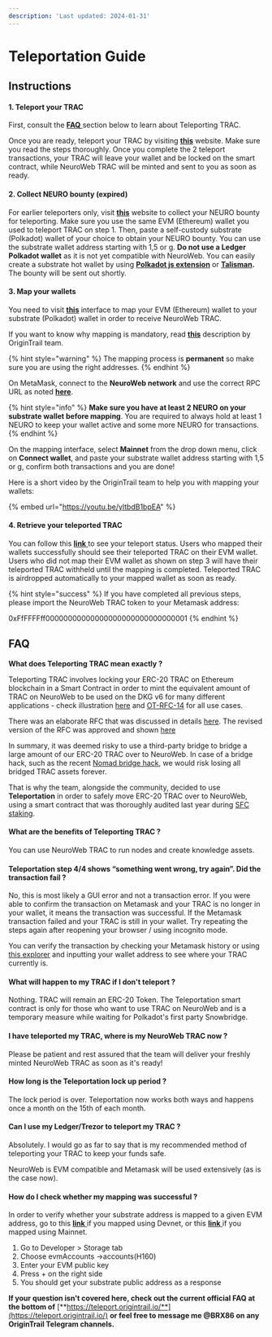 ```yaml
---
description: 'Last updated: 2024-01-31'
---
```


# Teleportation Guide

## Instructions

#### **1. Teleport your TRAC**

First, consult the [**FAQ** ](trac-teleportation-faq.md#faq)section below to learn about Teleporting TRAC.

Once you are ready, teleport your TRAC by visiting [**this**](https://teleport.origintrail.io/) website. Make sure you read the steps thoroughly. Once you complete the 2 teleport transactions, your TRAC will leave your wallet and be locked on the smart contract, while NeuroWeb TRAC will be minted and sent to you as soon as ready.

#### **2. Collect NEURO bounty (expired)**

For earlier teleporters only, visit [**this**](https://teleport.origintrail.io/teleport-reward-claim) website to collect your NEURO bounty for teleporting. Make sure you use the same EVM (Ethereum) wallet you used to teleport TRAC on step 1. Then, paste a self-custody substrate (Polkadot) wallet of your choice to obtain your NEURO bounty. You can use the substrate wallet address starting with 1,5 or g. **Do not use a Ledger Polkadot wallet** as it is not yet compatible with NeuroWeb. You can easily create a substrate hot wallet by using [**Polkadot js extension**](https://polkadot.js.org/extension/) or [**Talisman**](https://talisman.xyz/)**.** The bounty will be sent out shortly.

#### 3. Map your wallets

You need to visit [**this**](https://parachain.origintrail.io/parachain-account-mapping) interface to map your EVM (Ethereum) wallet to your substrate (Polkadot) wallet in order to receive NeuroWeb TRAC.

If you want to know why mapping is mandatory, read [**this**](https://docs.origintrail.io/blockchain-layer-1/origintrail-parachain/origintrail-parachain-evm) description by OriginTrail team.

{% hint style="warning" %}
The mapping process is **permanent** so make sure you are using the right addresses.
{% endhint %}

On MetaMask, connect to the **NeuroWeb network** and use the correct RPC URL as noted [**here**](https://deepdive.origintrail.club/guides/v6-mainnet-node-instructions#step-2-add-the-origintrail-mainnet-network-onto-metamask).

{% hint style="info" %}
**Make sure you have at least 2 NEURO on your substrate wallet before mapping**. You are required to always hold at least 1 NEURO to keep your wallet active and some more NEURO for transactions.
{% endhint %}

On the mapping interface, select **Mainnet** from the drop down menu, click on **Connect wallet**, and paste your substrate wallet address starting with 1,5 or g, confirm both transactions and you are done!

Here is a short video by the OriginTrail team to help you with mapping your wallets:

{% embed url="https://youtu.be/yltbdB1bpEA" %}

#### 4. Retrieve your teleported TRAC

You can follow this [**link** ](https://teleport.origintrail.io/trac-distribution)to see your teleport status. Users who mapped their wallets successfully should see their teleported TRAC on their EVM wallet. Users who did not map their EVM wallet as shown on step 3 will have their teleported TRAC withheld until the mapping is completed. Teleported TRAC is airdropped automatically to your mapped wallet as soon as ready.

{% hint style="success" %}
If you have completed all previous steps, please import the NeuroWeb TRAC token to your Metamask address:

0xFfFFFFff00000000000000000000000000000001
{% endhint %}

## FAQ

**What does Teleporting TRAC mean exactly ?**

Teleporting TRAC involves locking your ERC-20 TRAC on Ethereum blockchain in a Smart Contract in order to mint the equivalent amount of TRAC on NeuroWeb to be used on the DKG v6 for many different applications - check illustration [here](https://teleport.origintrail.io/) and [OT-RFC-14](https://medium.com/origintrail/ot-rfc-14-dkg-v6-trac-tokenomics-886ff2b6b8cb?source=rss-fecf7416927e------2) for all use cases.

There was an elaborate RFC that was discussed in details [here](https://github.com/OriginTrail/OT-RFC-repository/issues/16). The revised version of the RFC was approved and shown [here](https://medium.com/origintrail/ot-rfc-12-v2-teleporting-trac-to-the-origintrail-parachain-on-polkadot-de535a9d2693)

In summary, it was deemed risky to use a third-party bridge to bridge a large amount of our ERC-20 TRAC over to NeuroWeb. In case of a bridge hack, such as the recent [Nomad bridge hack](https://mobile.twitter.com/i/events/1554556780239355905), we would risk losing all bridged TRAC assets forever.

That is why the team, alongside the community, decided to use **Teleportation** in order to safely move ERC-20 TRAC over to NeuroWeb, using a smart contract that was thoroughly audited last year during [SFC staking](https://t.co/NYLru2Aqor).

#### **What are the benefits of Teleporting TRAC ?**

You can use NeuroWeb TRAC to run nodes and create knowledge assets.

#### **Teleportation step 4/4 shows “something went wrong, try again”. Did the transaction fail ?**

No, this is most likely a GUI error and not a transaction error. If you were able to confirm the transaction on Metamask and your TRAC is no longer in your wallet, it means the transaction was successful. If the Metamask transaction failed and your TRAC is still in your wallet. Try repeating the steps again after reopening your browser / using incognito mode.

You can verify the transaction by checking your Metamask history or using [this explorer](https://etherscan.io/) and inputting your wallet address to see where your TRAC currently is.

#### **What will happen to my TRAC if I don't teleport ?**

Nothing. TRAC will remain an ERC-20 Token. The Teleportation smart contract is only for those who want to use TRAC on NeuroWeb and is a temporary measure while waiting for Polkadot's first party Snowbridge.

#### **I have teleported my TRAC, where is my NeuroWeb TRAC now ?**

Please be patient and rest assured that the team will deliver your freshly minted NeuroWeb TRAC as soon as it's ready!

#### **How long is the Teleportation lock up period ?**

The lock period is over. Teleportation now works both ways and happens once a month on the 15th of each month.

#### **Can I use my Ledger/Trezor to teleport my TRAC ?**

Absolutely. I would go as far to say that is my recommended method of teleporting your TRAC to keep your funds safe.

NeuroWeb is EVM compatible and Metamask will be used extensively (as is the case now).

#### How do I check whether my mapping was successful ?

In order to verify whether your substrate address is mapped to a given EVM address, go to this [**link** ](https://polkadot.js.org/apps/?rpc=wss%3A%2F%2Flofar.origin-trail.network#/chainstate)if you mapped using Devnet, or this [**link** ](https://polkadot.js.org/apps/?rpc=wss%3A%2F%2Fparachain-rpc.origin-trail.network#/chainstate)if you mapped using Mainnet.

1. Go to Developer > Storage tab
2. Choose evmAccounts ->accounts(H160)
3. Enter your EVM public key
4. Press + on the right side
5. You should get your substrate public address as a response

**If your question isn't covered here, check out the current official FAQ at the bottom of** [**https://teleport.origintrail.io/**](https://teleport.origintrail.io/) **or feel free to message me @BRX86 on any OriginTrail Telegram channels.**

